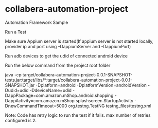 # collabera-automation-project
Automation Framework Sample

Run a Test

Make sure Appium server is started(If appium server is not started locally, provider ip and port using -DappiumServer and -DappiumPort)

Run adb devices to get the udid of connected android device

Run the below command from the project root folder

java -cp target/collabera-automation-project-0.0.1-SNAPSHOT-tests.jar:target/libs/*:target/collabera-automation-project-0.0.1-SNAPSHOT.jar -Dplatform=android -DplatformVersion=androidVersion -Dudid=udid -DdeviceName=udid -DappPackage=com.amazon.mShop.android.shopping -DappActivity=com.amazon.mShop.splashscreen.StartupActivity -DnewCommandTimeout=5000 org.testng.TestNG testng_files/testng.xml

Note: Code has retry logic to run the test if it fails. max number of retries configured is 2.
